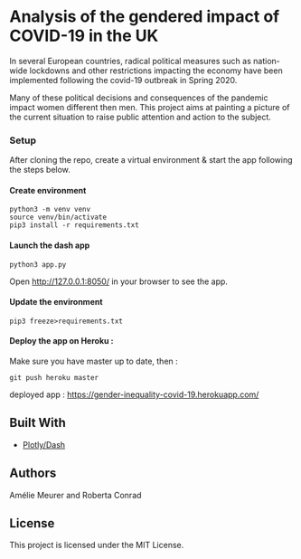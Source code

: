 # Analysis of the gendered impact of COVID-19 in the UK 

In several European countries, radical political measures such as nation-wide lockdowns and other restrictions impacting the economy have been implemented following the covid-19 outbreak in Spring 2020.

Many of these political decisions and consequences of the pandemic impact women different then men. This project aims at painting a picture of the current situation to raise public attention and action to the subject.

### Setup

After cloning the repo, create a virtual environment & start the app following the steps below.

#### Create environment
```
python3 -m venv venv
source venv/bin/activate
pip3 install -r requirements.txt
```

#### Launch the dash app
```
python3 app.py
```
Open http://127.0.0.1:8050/ in your browser to see the app.

#### Update the environment
```
pip3 freeze>requirements.txt
```

#### Deploy the app on Heroku :

Make sure you have master up to date, then :

```
git push heroku master
```
deployed app : https://gender-inequality-covid-19.herokuapp.com/

## Built With

* [Plotly/Dash](https://plotly.com/dash/) 
## Authors

Amélie Meurer and Roberta Conrad

## License

This project is licensed under the MIT License.
